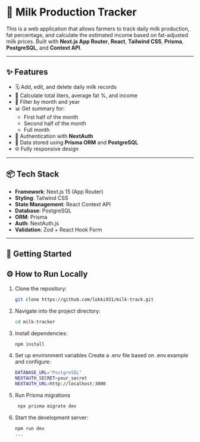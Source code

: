 # 🐄 Milk Production Tracker

This is a web application that allows farmers to track daily milk production, fat percentage, and calculate the estimated income based on fat-adjusted milk prices. Built with **Next.js App Router**, **React**, **Tailwind CSS**, **Prisma**, **PostgreSQL**, and **Context API**.

---

## ✨ Features

- 🗓 Add, edit, and delete daily milk records
- 🧮 Calculate total liters, average fat %, and income
- 📅 Filter by month and year
- 📊 Get summary for:
  - First half of the month
  - Second half of the month
  - Full month
- 🔐 Authentication with **NextAuth**
- 💾 Data stored using **Prisma ORM** and **PostgreSQL**
- 🌐 Fully responsive design

---

## 📦 Tech Stack

- **Framework**: Next.js 15 (App Router)
- **Styling**: Tailwind CSS
- **State Management**: React Context API
- **Database**: PostgreSQL
- **ORM**: Prisma
- **Auth**: NextAuth.js
- **Validation**: Zod + React Hook Form

---

## 🚀 Getting Started

## ⚙️ How to Run Locally

1. Clone the repository:
   ```bash
   git clone https://github.com/lokki931/milk-track.git
   ```
2. Navigate into the project directory:
   ```bash
   cd milk-tracker
   ```
3. Install dependencies:
   ```bash
   npm install
   ```
4. Set up environment variables
   Create a .env file based on .env.example and configure:

   ```bash
   DATABASE_URL="PostgreSQL"
   NEXTAUTH_SECRET=your_secret
   NEXTAUTH_URL=http://localhost:3000

   ```

5. Run Prisma migrations
   ```bash
    npx prisma migrate dev
   ```
6. Start the development server:
   ```bash
   npm run dev
   ...
   ```
